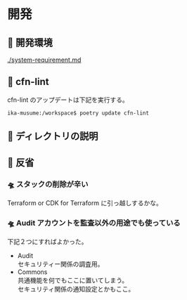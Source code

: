 # 開発

## 🚀 開発環境

[./system-requirement.md](./system-requirement.md)

## 🚀 cfn-lint

cfn-lint のアップデートは下記を実行する。

```shell
ika-musume:/workspace$ poetry update cfn-lint
```

## 🚀 ディレクトリの説明

## 🚀 反省

### 🛸 スタックの削除が辛い

Terraform or CDK for Terraform に引っ越しするかな。

### 🛸 Audit アカウントを監査以外の用途でも使っている

下記２つにすればよかった。

- Audit  
   セキュリティー関係の調査用。
- Commons  
   共通機能を何でもここに置いてしまう。  
   セキュリティ関係の通知設定とかもここ。
